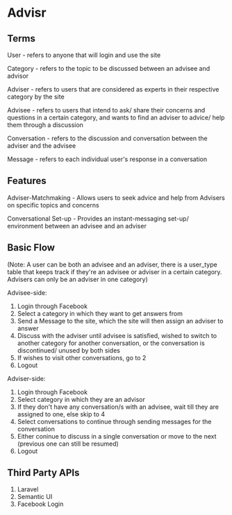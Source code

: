 # Advisr

## Terms
User - refers to anyone that will login and use the site

Category - refers to the topic to be discussed between an advisee and advisor

Adviser - refers to users that are considered as experts in their respective category by the site

Advisee - refers to users that intend to ask/ share their concerns and questions in a certain category, and wants to find
          an adviser to advice/ help them through a discussion

Conversation - refers to the discussion and conversation between the adviser and the advisee

Message - refers to each individual user's response in a conversation

## Features

Adviser-Matchmaking
          - Allows users to seek advice and help from Advisers on specific topics and concerns

Conversational Set-up
          - Provides an instant-messaging set-up/ environment between an advisee and an adviser

## Basic Flow

(Note: A user can be both an advisee and an adviser, there is a user_type table that keeps track if they're an advisee or adviser in a certain category. Advisers can only be an adviser in one category)

Advisee-side:

1. Login through Facebook
2. Select a category in which they want to get answers from
3. Send a Message to the site, which the site will then assign an adviser to answer
4. Discuss with the adviser until advisee is satisfied, wished to switch to another category for another conversation, or the conversation is discontinued/ unused by both sides
5. If wishes to visit other conversations, go to 2
6. Logout

Adviser-side:

1. Login through Facebook
2. Select category in which they are an advisor
3. If they don't have any conversation/s with an advisee, wait till they are assigned to one, else skip to 4
4. Select conversations to continue through sending messages for the conversation
5. Either coninue to discuss in a single conversation or move to the next (previous one can still be resumed)
6. Logout

## Third Party APIs
1. Laravel
2. Semantic UI
3. Facebook Login
